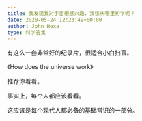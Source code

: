 ```yaml
---
title: 我发现我对宇宙很感兴趣，我该从哪里初学呢？
date: 2020-05-24 12:23:49+00:00
author: John Hexa
type: 科学答集
---
```

有这么一套非常好的纪录片，很适合小白扫盲。

《How does the universe work》

推荐你看看。

事实上，每个人都应该看看。

这应该是每个现代人都必备的基础常识的一部分。


